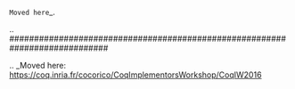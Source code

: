 `Moved here`_.

.. ############################################################################

.. _Moved here: https://coq.inria.fr/cocorico/CoqImplementorsWorkshop/CoqIW2016

